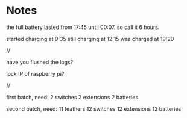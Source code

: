 Notes
=====

the full battery lasted from 17:45 until 00:07. so call it 6 hours.


started charging at 9:35
still charging at 12:15
was charged at 19:20



//

have you flushed the logs?



lock IP of raspberry pi?



//

first batch, need:
2 switches
2 extensions
2 batteries

second batch, need:
11 feathers
12 switches
12 extensions
12 batteries








